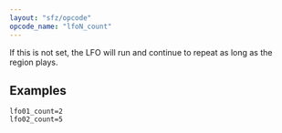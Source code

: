 ```yaml
---
layout: "sfz/opcode"
opcode_name: "lfoN_count"
---
```

If this is not set,
the LFO will run and continue to repeat as long as the region plays.

## Examples

```
lfo01_count=2
lfo02_count=5
```
